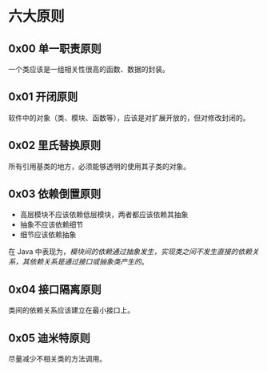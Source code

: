# 六大原则

## 0x00 单一职责原则

一个类应该是一组相关性很高的函数、数据的封装。

## 0x01 开闭原则

软件中的对象（类、模块、函数等），应该是对扩展开放的，但对修改封闭的。

## 0x02 里氏替换原则

所有引用基类的地方，必须能够透明的使用其子类的对象。

## 0x03 依赖倒置原则

* 高层模块不应该依赖低层模块，两者都应该依赖其抽象
* 抽象不应该依赖细节
* 细节应该依赖抽象

在 Java 中表现为，*模块间的依赖通过抽象发生，实现类之间不发生直接的依赖关系，其依赖关系是通过接口或抽象类产生的*。

## 0x04 接口隔离原则

类间的依赖关系应该建立在最小接口上。

## 0x05 迪米特原则

尽量减少不相关类的方法调用。